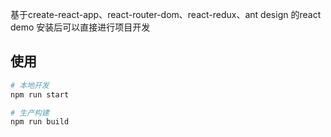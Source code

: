 基于create-react-app、react-router-dom、react-redux、ant design 的react demo
安装后可以直接进行项目开发

## 使用

``` bash
# 本地开发
npm run start

# 生产构建
npm run build

```